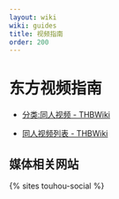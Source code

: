 ```yaml
---
layout: wiki
wiki: guides
title: 视频指南
order: 200
---
```


# 东方视频指南

- [分类:同人视频 - THBWiki](https://thwiki.cc/%E5%88%86%E7%B1%BB:%E5%90%8C%E4%BA%BA%E8%A7%86%E9%A2%91)

- [同人视频列表 - THBWiki](https://thwiki.cc/%E5%90%8C%E4%BA%BA%E8%A7%86%E9%A2%91%E5%88%97%E8%A1%A8)

## 媒体相关网站

{% sites touhou-social %}